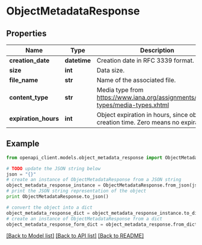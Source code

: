 # ObjectMetadataResponse


## Properties

Name | Type | Description | Notes
------------ | ------------- | ------------- | -------------
**creation_date** | **datetime** | Creation date in RFC 3339 format. | 
**size** | **int** | Data size. | 
**file_name** | **str** | Name of the associated file. | 
**content_type** | **str** | Media type from https://www.iana.org/assignments/media-types/media-types.xhtml | [default to 'application/octet-stream']
**expiration_hours** | **int** | Object expiration in hours, since object creation time. Zero means no expiration. | [default to 0]

## Example

```python
from openapi_client.models.object_metadata_response import ObjectMetadataResponse

# TODO update the JSON string below
json = "{}"
# create an instance of ObjectMetadataResponse from a JSON string
object_metadata_response_instance = ObjectMetadataResponse.from_json(json)
# print the JSON string representation of the object
print ObjectMetadataResponse.to_json()

# convert the object into a dict
object_metadata_response_dict = object_metadata_response_instance.to_dict()
# create an instance of ObjectMetadataResponse from a dict
object_metadata_response_form_dict = object_metadata_response.from_dict(object_metadata_response_dict)
```
[[Back to Model list]](../README.md#documentation-for-models) [[Back to API list]](../README.md#documentation-for-api-endpoints) [[Back to README]](../README.md)


